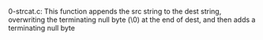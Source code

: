 0-strcat.c: This function appends the src string to the dest string, overwriting the terminating null byte (\0) at the end of dest, and then adds a terminating null byte
